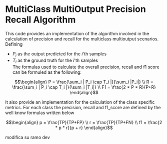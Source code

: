 # MultiClass MultiOutput Precision Recall Algorithm
This code provides an implementation of the algorithm involved in the calculation of precision and recall for the multiclass multioutput scenarios.
Defining 
- $P_i$ as the output predicted for the $i$'th samples 
- $T_i$ as the ground truth for the $i$'th samples    
The formulas used to calculate the overall precision, recall and f1 score can be formuled as the following:

$$\begin{align}
P = \frac{\sum_i | P_i \cap T_i |}{\sum_i |P_i|} \\
R = \frac{\sum_i | P_i \cap T_i |}{\sum_i |T_i|} \\
F1 = \frac{2 * P * R}{P+R}
\end{align}$$


It also provide an implementation for the calculation of the class specific metrics. For each class the precision, recall and f1_score are defined by the well know formulas written below 

$$\begin{align}
p = \frac{TP}{TP+FP} \\
r = \frac{TP}{TP+FN} \\
f1 = \frac{2 * p * r}{p + r}
\end{align}$$

modifica su ramo dev